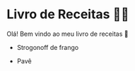# Livro de Receitas :man_cook:

Olá! Bem vindo ao meu livro de receitas :cookie:

- Strogonoff de frango

- Pavê

  
